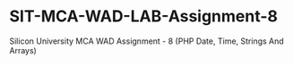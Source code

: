 # SIT-MCA-WAD-LAB-Assignment-8
Silicon University MCA WAD Assignment - 8 (PHP Date, Time, Strings And Arrays)
